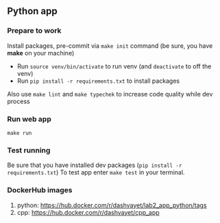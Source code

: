 ## Python app

### Prepare to work
Install packages, pre-commit via `make init` command (be sure, you have **make** on your machine)
- Run `source venv/bin/activate` to run venv (and `deactivate` to off the venv)
- Run `pip install -r requirements.txt` to install packages

Also use `make lint` and `make typechek` to increase code quality while dev process

### Run web app
`make run`

### Test running
Be sure that you have installed dev packages (`pip install -r requirements.txt`)
To test app enter `make test` in your terminal.


### DockerHub images
 1. python: https://hub.docker.com/r/dashvayet/lab2_app_python/tags
 2. cpp: https://hub.docker.com/r/dashvayet/cpp_app